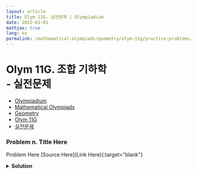 ```yaml
---
layout: article
title: Olym 11G. 실전문제 | Olympiadium
date: 2022-01-01
mathjax: true
lang: ko
permalink: /mathematical-olympiads/geometry/olym-11g/practice-problems/
---
```

# Olym 11G. 조합 기하학 <br> <ssup> - 실전문제</ssup>

<ul class="breadcrumb">
	<li><a href="{{ site.url }}">Olympiadium</a></li> 
	<li><a href="{{ site.url }}mathematical-olympiads/">Mathematical Olympiads</a></li> 
	<li><a href="{{ site.url }}mathematical-olympiads/geometry/">Geometry</a></li> 
	<li><a href="{{ site.url }}mathematical-olympiads/geometry/olym-11g/">Olym 11G</a></li> 
	<li><a href="{{ site.url }}mathematical-olympiads/geometry/olym-11g/practice-problems/">실전문제</a></li>
</ul>

### Problem n. Title Here
<blueboard> Problem Here </blueboard>
[Source Here](Link Here){:target="blank"}
<pinkborder><details>
<summary><b>Solution</b></summary>
Solution Here. 
</details></pinkborder>

